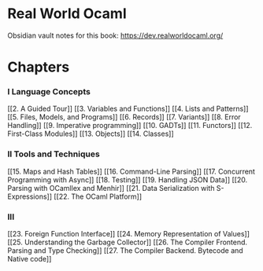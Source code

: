 # Real World Ocaml

Obsidian vault notes for this book:
https://dev.realworldocaml.org/

# Chapters
### I Language Concepts
[[2. A Guided Tour]]
[[3. Variables and Functions]]
[[4. Lists and Patterns]]
[[5. Files, Models, and Programs]]
[[6. Records]]
[[7. Variants]]
[[8. Error Handling]]
[[9. Imperative programming]]
[[10. GADTs]]
[[11. Functors]]
[[12. First-Class Modules]]
[[13. Objects]]
[[14. Classes]]

### II Tools and Techniques
[[15. Maps and Hash Tables]]
[[16. Command-Line Parsing]]
[[17. Concurrent Programming with Async]]
[[18. Testing]]
[[19. Handling JSON Data]]
[[20. Parsing with OCamllex and Menhir]]
[[21. Data Serialization with S-Expressions]]
[[22. The OCaml Platform]]

### III
[[23. Foreign Function Interface]]
[[24. Memory Representation of  Values]]
[[25. Understanding the Garbage Collector]]
[[26. The Compiler Frontend. Parsing and Type Checking]]
[[27. The Compiler Backend. Bytecode and Native code]]
